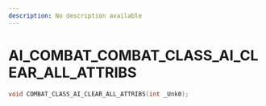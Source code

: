 ```yaml
---
description: No description available 
---
```


# AI_COMBAT\_COMBAT_CLASS_AI_CLEAR_ALL_ATTRIBS

```cpp
void COMBAT_CLASS_AI_CLEAR_ALL_ATTRIBS(int _Unk0);
```
